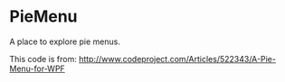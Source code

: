 PieMenu
=======

A place to explore pie menus.

This code is from: http://www.codeproject.com/Articles/522343/A-Pie-Menu-for-WPF
